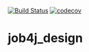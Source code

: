 [![Build Status](https://travis-ci.com/IvanKozhevnikov/job4j_design.svg?branch=master)](https://travis-ci.com/IvanKozhevnikov/job4j_design)
[![codecov](https://codecov.io/gh/IvanKozhevnikov/job4j_design/branch/master/graph/badge.svg?token=UHBPUPMT47)](https://codecov.io/gh/IvanKozhevnikov/job4j_design)

# job4j_design